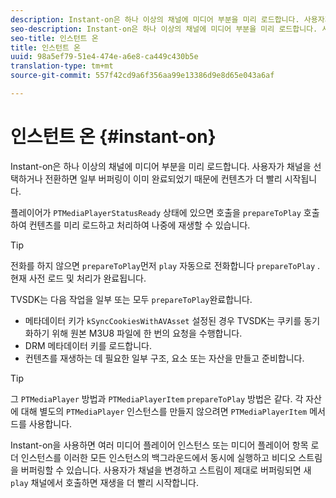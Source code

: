 ```yaml
---
description: Instant-on은 하나 이상의 채널에 미디어 부분을 미리 로드합니다. 사용자가 채널을 선택하거나 전환하면 일부 버퍼링이 이미 완료되었기 때문에 컨텐츠가 더 빨리 시작됩니다.
seo-description: Instant-on은 하나 이상의 채널에 미디어 부분을 미리 로드합니다. 사용자가 채널을 선택하거나 전환하면 일부 버퍼링이 이미 완료되었기 때문에 컨텐츠가 더 빨리 시작됩니다.
seo-title: 인스턴트 온
title: 인스턴트 온
uuid: 98a5ef79-51e4-474e-a6e8-ca449c430b5e
translation-type: tm+mt
source-git-commit: 557f42cd9a6f356aa99e13386d9e8d65e043a6af

---
```



# 인스턴트 온 {#instant-on}

Instant-on은 하나 이상의 채널에 미디어 부분을 미리 로드합니다. 사용자가 채널을 선택하거나 전환하면 일부 버퍼링이 이미 완료되었기 때문에 컨텐츠가 더 빨리 시작됩니다.

플레이어가 `PTMediaPlayerStatusReady` 상태에 있으면 호출을 `prepareToPlay` 호출하여 컨텐츠를 미리 로드하고 처리하여 나중에 재생할 수 있습니다.

>[!TIP]
>
>전화를 하지 않으면 `prepareToPlay`먼저 `play` 자동으로 전화합니다 `prepareToPlay` . 현재 사전 로드 및 처리가 완료됩니다.

TVSDK는 다음 작업을 일부 또는 모두 `prepareToPlay`완료합니다.

* 메타데이터 키가 `kSyncCookiesWithAVAsset` 설정된 경우 TVSDK는 쿠키를 동기화하기 위해 원본 M3U8 파일에 한 번의 요청을 수행합니다.
* DRM 메타데이터 키를 로드합니다.
* 컨텐츠를 재생하는 데 필요한 일부 구조, 요소 또는 자산을 만들고 준비합니다.

>[!TIP]
>
>그 `PTMediaPlayer` 방법과 `PTMediaPlayerItem` `prepareToPlay` 방법은 같다. 각 자산에 대해 별도의 `PTMediaPlayer` 인스턴스를 만들지 않으려면 `PTMediaPlayerItem` 메서드를 사용합니다.

Instant-on을 사용하면 여러 미디어 플레이어 인스턴스 또는 미디어 플레이어 항목 로더 인스턴스를 이러한 모든 인스턴스의 백그라운드에서 동시에 실행하고 비디오 스트림을 버퍼링할 수 있습니다. 사용자가 채널을 변경하고 스트림이 제대로 버퍼링되면 새 `play` 채널에서 호출하면 재생을 더 빨리 시작합니다.